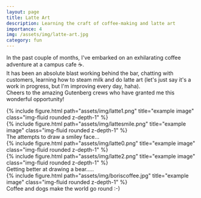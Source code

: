 ```yaml
---
layout: page
title: Latte Art
description: Learning the craft of coffee-making and latte art
importance: 4
img: /assets/img/latte-art.jpg
category: fun
---
```


In the past couple of months, I've embarked on an exhilarating coffee adventure at a campus cafe :coffee:.   
It has been an absolute blast working behind the bar, chatting with customers, learning how to steam milk and do latte art (let's just say it's a work in progress, but I'm improving every day, haha).  
Cheers to the amazing Gutenberg crews who have granted me this wonderful opportunity! 




<div class="row" id="dog">
    <div class="col-sm mt-3 mt-md-0">
        {% include figure.html path="assets/img/latte1.png" title="example image" class="img-fluid rounded z-depth-1" %}
    </div>
    <div class="col-sm mt-3 mt-md-0">
        {% include figure.html path="assets/img/lattesmile.png" title="example image" class="img-fluid rounded z-depth-1" %}
    </div>
</div>
<div class="caption">
 The attempts to draw a smiley face...
</div>

<div class="row" id="dog">
    <div class="col-sm mt-3 mt-md-0">
        {% include figure.html path="assets/img/latte0.png" title="example image" class="img-fluid rounded z-depth-1" %}
    </div>
    <div class="col-sm mt-3 mt-md-0">
        {% include figure.html path="assets/img/latte2.png" title="example image" class="img-fluid rounded z-depth-1" %}
    </div>
</div>
<div class="caption">
Getting better at drawing a bear.....
</div>


<div class="row" id="coffee">
    <div class="col- mt-3 mt-md-0">
        {% include figure.html path="assets/img/boriscoffee.jpg" title="example image" class="img-fluid rounded z-depth-1" %}
    </div>
</div>
<div class="caption">
Coffee and dogs make the world go round :-)
</div>






